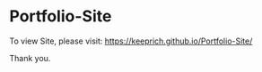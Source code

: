 # Portfolio-Site

To view Site, please visit: https://keeprich.github.io/Portfolio-Site/

Thank you.